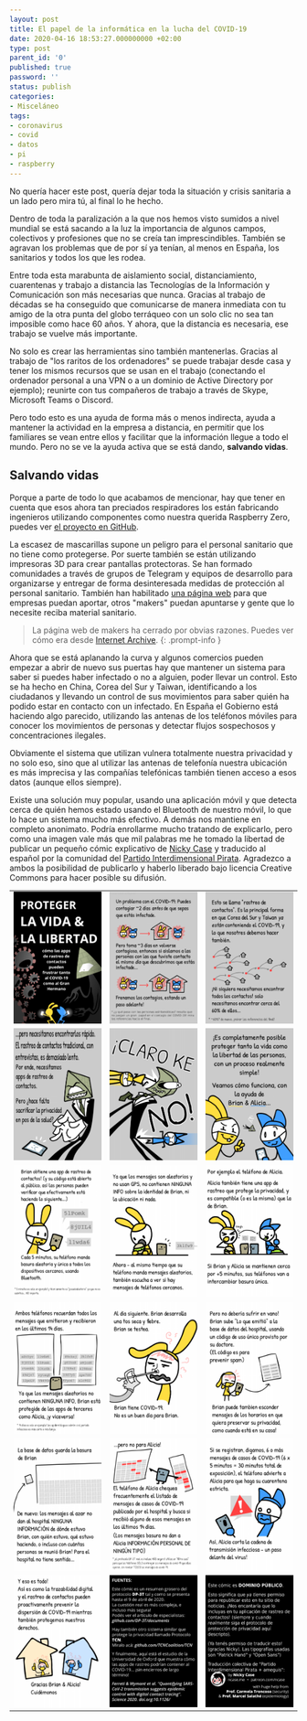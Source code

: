 ```yaml
---
layout: post
title: El papel de la informática en la lucha del COVID-19
date: 2020-04-16 18:53:27.000000000 +02:00
type: post
parent_id: '0'
published: true
password: ''
status: publish
categories:
- Misceláneo
tags:
- coronavirus
- covid
- datos
- pi
- raspberry
---
```


No quería hacer este post, quería dejar toda la situación y crisis sanitaria a un lado pero mira tú, al final lo he hecho.

Dentro de toda la paralización a la que nos hemos visto sumidos a nivel mundial se está sacando a la luz la importancia de algunos campos, colectivos y profesiones que no se creía tan imprescindibles. También se agravan los problemas que de por sí ya tenían, al menos en España, los sanitarios y todos los que les rodea.

Entre toda esta marabunta de aislamiento social, distanciamiento, cuarentenas y trabajo a distancia las Tecnologías de la Información y Comunicación son más necesarias que nunca. Gracias al trabajo de décadas se ha conseguido que comunicarse de manera inmediata con tu amigo de la otra punta del globo terráqueo con un solo clic no sea tan imposible como hace 60 años. Y ahora, que la distancia es necesaria, ese trabajo se vuelve más importante.

No solo es crear las herramientas sino también mantenerlas. Gracias al trabajo de "los raritos de los ordenadores" se puede trabajar desde casa y tener los mismos recursos que se usan en el trabajo (conectando el ordenador personal a una VPN o a un dominio de Active Directory por ejemplo); reunirte con tus compañeros de trabajo a través de Skype, Microsoft Teams o Discord.

Pero todo esto es una ayuda de forma más o menos indirecta, ayuda a mantener la actividad en la empresa a distancia, en permitir que los familiares se vean entre ellos y facilitar que la información llegue a todo el mundo. Pero no se ve la ayuda activa que se está dando, <strong>salvando vidas</strong>.

## Salvando vidas

Porque a parte de todo lo que acabamos de mencionar, hay que tener en cuenta que esos ahora tan preciados respiradores los están fabricando ingenieros utilizando componentes como nuestra querida Raspberry Zero, puedes ver <a href="https://github.com/Mascobot/pandemic-ventilator-2.0" target="_blank">el proyecto en GitHub</a>.

La escasez de mascarillas supone un peligro para el personal sanitario que no tiene como protegerse. Por suerte también se están utilizando impresoras 3D para crear pantallas protectoras. Se han formado comunidades a través de grupos de Telegram y equipos de desarrollo para organizarse y entregar de forma desinteresada medidas de protección al personal sanitario. También han habilitado <a href="https://www.coronavirusmakers.org" target="_blank">una página web</a> para que empresas puedan aportar, otros "makers" puedan apuntarse y gente que lo necesite reciba material sanitario.

>La página web de makers ha cerrado por obvias razones. Puedes ver cómo era desde [Internet Archive](https://web.archive.org/web/20210614182700/https://www.coronavirusmakers.org/).
{: .prompt-info }

Ahora que se está aplanando la curva y algunos comercios pueden empezar a abrir de nuevo sus puertas hay que mantener un sistema para saber si puedes haber infectado o no a alguien, poder llevar un control. Esto se ha hecho en China, Corea del Sur y Taiwan, identificando a los ciudadanos y llevando un control de sus movimientos para saber quién ha podido estar en contacto con un infectado. En España el Gobierno está haciendo algo parecido, utilizando las antenas de los teléfonos móviles para conocer los movimientos de personas y detectar flujos sospechosos y concentraciones ilegales.

Obviamente el sistema que utilizan vulnera totalmente nuestra privacidad y no solo eso, sino que al utilizar las antenas de telefonía nuestra ubicación es más imprecisa y las compañías telefónicas también tienen acceso a esos datos (aunque ellos siempre).

Existe una solución muy popular, usando una aplicación móvil y que detecta cerca de quién hemos estado usando el Bluetooth de nuestro móvil, lo que lo hace un sistema mucho más efectivo. A demás nos mantiene en completo anonimato. Podría enrollarme mucho tratando de explicarlo, pero como una imagen vale más que mil palabras me he tomado la libertad de publicar un pequeño cómic explicativo de <a href="https://ncase.me" target="_blank">Nicky Case</a> y traducido al español por la comunidad del <a href="https://partidopirata.com.ar" target="_blank">Partido Interdimensional Pirata</a>. Agradezco a ambos la posibilidad de publicarlo y haberlo liberado bajo licencia Creative Commons para hacer posible su difusión.

| | | |
|-|-|-|
| ![](/assets/2020/04/panel0001-683x1024.png) | ![](/assets/2020/04/panel0002-683x1024.png) | ![](/assets/2020/04/panel0003-683x1024.png) |
| ![](/assets/2020/04/panel0004-683x1024.png) | ![](/assets/2020/04/panel0005-683x1024.png) | ![](/assets/2020/04/panel0006-683x1024.png) |
| ![](/assets/2020/04/panel0007-683x1024.png) | ![](/assets/2020/04/panel0008-683x1024.png) | ![](/assets/2020/04/panel0009-683x1024.png) |
| ![](/assets/2020/04/panel0010-683x1024.png) | ![](/assets/2020/04/panel0011-683x1024.png) | ![](/assets/2020/04/panel0012-683x1024.png) |
| ![](/assets/2020/04/panel0013-683x1024.png) | ![](/assets/2020/04/panel0014-683x1024.png) | ![](/assets/2020/04/panel0015-683x1024.png) |
| ![](/assets/2020/04/panel0016-683x1024.png) | ![](/assets/2020/04/panel0017-683x1024.png) | ![](/assets/2020/04/panel0018-683x1024.png) |